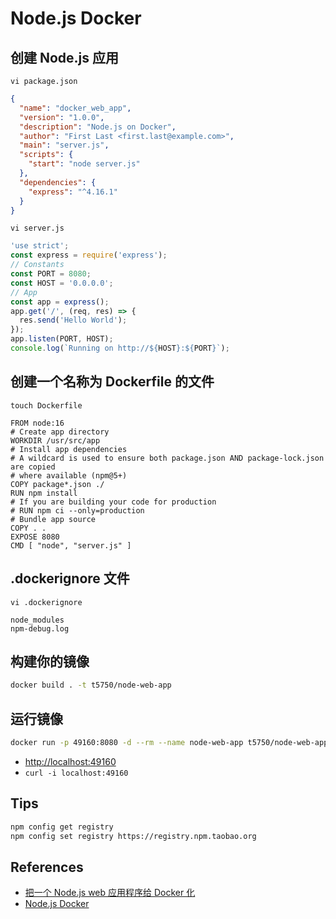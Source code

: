 # Node.js Docker

## 创建 Node.js 应用
`vi package.json`
```json
{
  "name": "docker_web_app",
  "version": "1.0.0",
  "description": "Node.js on Docker",
  "author": "First Last <first.last@example.com>",
  "main": "server.js",
  "scripts": {
    "start": "node server.js"
  },
  "dependencies": {
    "express": "^4.16.1"
  }
}
```
`vi server.js`
```js
'use strict';
const express = require('express');
// Constants
const PORT = 8080;
const HOST = '0.0.0.0';
// App
const app = express();
app.get('/', (req, res) => {
  res.send('Hello World');
});
app.listen(PORT, HOST);
console.log(`Running on http://${HOST}:${PORT}`);
```

## 创建一个名称为 Dockerfile 的文件
`touch Dockerfile`
```
FROM node:16
# Create app directory
WORKDIR /usr/src/app
# Install app dependencies
# A wildcard is used to ensure both package.json AND package-lock.json are copied
# where available (npm@5+)
COPY package*.json ./
RUN npm install
# If you are building your code for production
# RUN npm ci --only=production
# Bundle app source
COPY . .
EXPOSE 8080
CMD [ "node", "server.js" ]
```

## .dockerignore 文件
`vi .dockerignore`
```
node_modules
npm-debug.log
```

## 构建你的镜像
```sh
docker build . -t t5750/node-web-app
```

## 运行镜像
```sh
docker run -p 49160:8080 -d --rm --name node-web-app t5750/node-web-app
```
- [http://localhost:49160](http://localhost:49160)
- `curl -i localhost:49160`

## Tips
```sh
npm config get registry
npm config set registry https://registry.npm.taobao.org
```

## References
- [把一个 Node.js web 应用程序给 Docker 化](https://nodejs.org/zh-cn/docs/guides/nodejs-docker-webapp/)
- [Node.js Docker](https://hub.docker.com/_/node/)